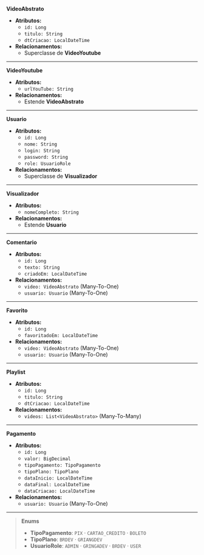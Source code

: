 **VideoAbstrato**  
- **Atributos:**  
  - `id: Long`  
  - `titulo: String`  
  - `dtCriacao: LocalDateTime`  
- **Relacionamentos:**  
  - Superclasse de **VideoYoutube**  

---

**VideoYoutube**  
- **Atributos:**  
  - `urlYouTube: String`  
- **Relacionamentos:**  
  - Estende **VideoAbstrato**  

---

**Usuario**  
- **Atributos:**  
  - `id: Long`  
  - `nome: String`  
  - `login: String`  
  - `password: String`  
  - `role: UsuarioRole`  
- **Relacionamentos:**  
  - Superclasse de **Visualizador**  

---

**Visualizador**  
- **Atributos:**  
  - `nomeCompleto: String`  
- **Relacionamentos:**  
  - Estende **Usuario**  

---

**Comentario**  
- **Atributos:**  
  - `id: Long`  
  - `texto: String`  
  - `criadoEm: LocalDateTime`  
- **Relacionamentos:**  
  - `video: VideoAbstrato` (Many-To-One)  
  - `usuario: Usuario`      (Many-To-One)  

---

**Favorito**  
- **Atributos:**  
  - `id: Long`  
  - `favoritadoEm: LocalDateTime`  
- **Relacionamentos:**  
  - `video: VideoAbstrato` (Many-To-One)  
  - `usuario: Usuario`      (Many-To-One)  

---

**Playlist**  
- **Atributos:**  
  - `id: Long`  
  - `titulo: String`  
  - `dtCriacao: LocalDateTime`  
- **Relacionamentos:**  
  - `videos: List<VideoAbstrato>` (Many-To-Many)  

---

**Pagamento**  
- **Atributos:**  
  - `id: Long`  
  - `valor: BigDecimal`  
  - `tipoPagamento: TipoPagamento`  
  - `tipoPlano: TipoPlano`  
  - `dataInicio: LocalDateTime`  
  - `dataFinal: LocalDateTime`  
  - `dataCriacao: LocalDateTime`  
- **Relacionamentos:**  
  - `usuario: Usuario` (Many-To-One)  

---

> **Enums**  
> - **TipoPagamento**: `PIX` · `CARTAO_CREDITO` · `BOLETO`  
> - **TipoPlano**: `BRDEV` · `GRIANGDEV`  
> - **UsuarioRole**: `ADMIN` · `GRINGADEV` · `BRDEV` · `USER`
